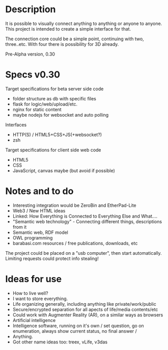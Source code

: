 
Description
=======
It is possible to visually connect anything to anything or anyone to anyone. This project is intended to create a simple interface for that.

The connection core could be a simple point, continuing with two, three..etc. With four there is possibility for 3D already.

Pre-Alpha version, 0.30


Specs v0.30
=======

Target specifications for beta server side code
  - folder structure as db with specific files
  - flask for logic/web/upload/etc.
  - nginx for static content
  - maybe nodejs for websocket and auto polling

Interfaces
  - HTTP(S) / HTML5+CSS+JS(+websocket?)
  - zsh

Target specifications for client side web code
  - HTML5
  - CSS
  - JavaScript, canvas maybe (but avoid if possible)

Notes and to do
=======

- Interesting integration would be ZeroBin and EtherPad-Lite
- Web3 / New HTML ideas
- Linked: How Everything is Connected to Everything Else and What....
- "Semantic web technology" - Connecting different things, descriptions from it
- Semantic web, RDF model
- OWL programming
- barabasi.com resources / free publications, downloads, etc

The project could be placed on a "usb computer", then start automatically. Limiting requests could protect info stealing!


Ideas for use
=======
  - How to live well?
  - I want to store everything.
  - Life organizing generally, including anything like private/work/public
  - Secure/encrypted separation for all apects of life/media contents/etc
  - Could work with Augmenter Reality (AR), on a similar ways as browsers
  - Artificial intelligence
  - Intelligence software, running on it's own / set question, go on enumeration, always show current status, no final answer /
  - Anything.
  - Got other name ideas too: treex, vLife, v3das
